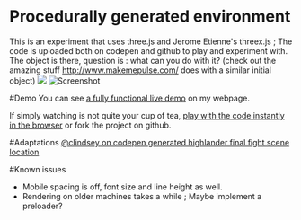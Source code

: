 # Procedurally generated environment
This is an experiment that uses three.js and Jerome Etienne's threex.js ; The code is uploaded both on codepen and github to play and experiment with. The object is there, question is : what can you do with it? (check out the amazing stuff http://www.makemepulse.com/ does with a similar initial object)
![](http://i.imgur.com/8aUC7zf.gif)
![Screenshot](https://cloud.githubusercontent.com/assets/6099321/18985129/480aa9ba-86ee-11e6-9a26-0dded5f2ba81.png)

#Demo
You can see [a fully functional live demo](http://www.tannousmarc.com/projects/threeX/index) on my webpage.

If simply watching is not quite your cup of tea, [play with the code instantly in the browser](http://codepen.io/marctannous/pen/RNGjmz) or fork the project on github.

#Adaptations
[@clindsey on codepen generated highlander final fight scene location](http://codepen.io/clindsey/details/yJqwXP)

#Known issues
- Mobile spacing is off, font size and line height as well.
- Rendering on older machines takes a while ; Maybe implement a preloader?
